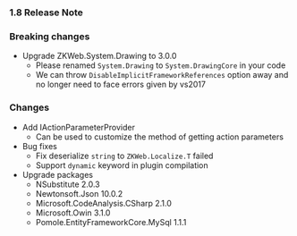 ﻿### 1.8 Release Note

### Breaking changes

- Upgrade ZKWeb.System.Drawing to 3.0.0
	- Please renamed `System.Drawing` to `System.DrawingCore` in your code
	- We can throw `DisableImplicitFrameworkReferences` option away and no longer need to face errors given by vs2017

### Changes

- Add IActionParameterProvider
	- Can be used to customize the method of getting action parameters
- Bug fixes
	- Fix deserialize `string` to `ZKWeb.Localize.T` failed
	- Support `dynamic` keyword in plugin compilation
- Upgrade packages
	- NSubstitute 2.0.3
	- Newtonsoft.Json 10.0.2
	- Microsoft.CodeAnalysis.CSharp 2.1.0
	- Microsoft.Owin 3.1.0
	- Pomole.EntityFrameworkCore.MySql 1.1.1
